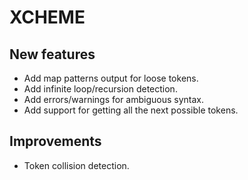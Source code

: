 # XCHEME

## New features

- Add map patterns output for loose tokens.
- Add infinite loop/recursion detection.
- Add errors/warnings for ambiguous syntax.
- Add support for getting all the next possible tokens.

## Improvements

- Token collision detection.
